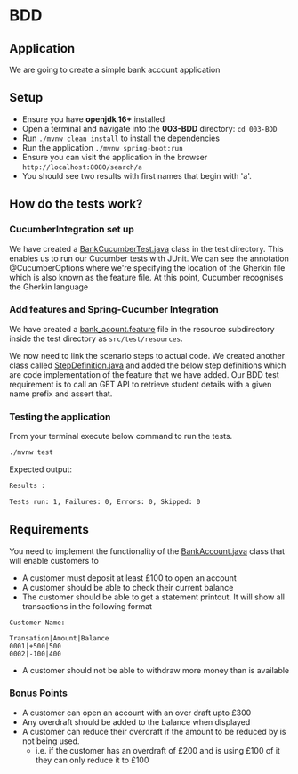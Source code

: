 # BDD

## Application

We are going to create a simple bank account application

## Setup

- Ensure you have **openjdk 16+** installed
- Open a terminal and navigate into the **003-BDD** directory: `cd 003-BDD`
- Run `./mvnw clean install` to install the dependencies
- Run the application `./mvnw spring-boot:run`
- Ensure you can visit the application in the browser `http://localhost:8080/search/a`
- You should see two results with first names that begin with 'a'.

## How do the tests work?

### CucumberIntegration set up

We have created a [BankCucumberTest.java](src/test/java/com/kata/bddtdd/BankCucumberTest.java) class in the test 
directory. This enables us to run our Cucumber tests with JUnit. We can see the annotation @CucumberOptions where we're specifying 
the location of the Gherkin file which is also known as the feature file. At this point, Cucumber recognises the Gherkin 
language

### Add features and Spring-Cucumber Integration
We have created a [bank_acount.feature](src/test/resources/bank_account.feature) file in the resource subdirectory 
inside the test directory as `src/test/resources`.

We now need to link the scenario steps to actual code. We created another class called 
[StepDefinition.java](src/test/java/com/kata/bddtdd/StepDefinition.java) and added the below step definitions which are 
code implementation of the feature that we have added.
Our BDD test requirement is to call an GET API to retrieve student details with a given name prefix and assert that.

### Testing the application
From your terminal execute below command to run the tests.

```bash
./mvnw test
```

Expected output:
```bash
Results :

Tests run: 1, Failures: 0, Errors: 0, Skipped: 0
```

## Requirements

You need to implement the functionality of the [BankAccount.java](src/main/java/com/kata/bddtdd/BankAccount.java) class
that will enable customers to 

  - A customer must deposit at least £100 to open an account
  - A customer should be able to check their current balance
  - The customer should be able to get a statement printout. It will show all transactions in the following format
```text
Customer Name:

Transation|Amount|Balance
0001|+500|500
0002|-100|400
```
  - A customer should not be able to withdraw more money than is available

### Bonus Points
  - A customer can open an account with an over draft upto £300
  - Any overdraft should be added to the balance when displayed
  - A customer can reduce their overdraft if the amount to be reduced by is not being used.
    - i.e. if the customer has an overdraft of £200 and is using £100 of it they can only reduce it to £100

